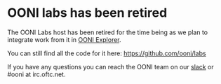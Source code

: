 # OONI labs has been retired

The OONI Labs host has been retired for the time being as we plan to integrate
work from it in [OONI Explorer](https://explorer.ooni.org).

You can still find all the code for it here:
https://github.com/ooni/labs

If you have any questions you can reach the OONI team on our
[slack](https://slack.ooni.org) or #ooni at irc.oftc.net.
